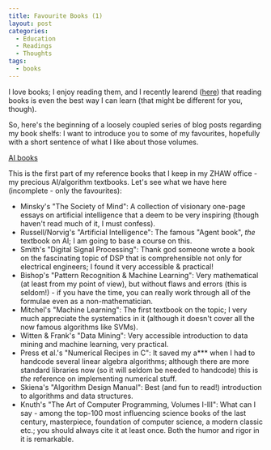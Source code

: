 ```yaml
---
title: Favourite Books (1)
layout: post
categories:
  - Education
  - Readings
  - Thoughts
tags:
  - books
---
```

I love books; I enjoy reading them, and I recently learend ([here](https://www.simplypsychology.org/learning-kolb.html)) that reading books is even the best way I can learn (that might be different for you, though).

So, here's the beginning of a loosely coupled series of blog posts regarding my book shelfs: I want to introduce you to some of my favourites, hopefully with a short sentence of what I like about those volumes.

[AI books](http://stdm.github.io/images/ai-books.jpg)

This is the first part of my reference books that I keep in my ZHAW office - my precious AI/algorithm textbooks. Let's see what we have here (incomplete - only the favourites):

  * Minsky's "The Society of Mind": A collection of visionary one-page essays on artificial intelligence that a deem to be very inspiring (though haven't read much of it, I must confess).
  * Russell/Norvig's "Artificial Intelligence": The famous "Agent book", _the_ textbook on AI; I am going to base a course on this.
  * Smith's "Digital Signal Processing": Thank god someone wrote a book on the fascinating topic of DSP that is comprehensible not only for electrical engineers; I found it very accessible & practical!
  * Bishop's "Pattern Recognition & Machine Learning": Very mathematical (at least from my point of view), but without flaws and errors (this is seldom!) - if you have the time, you can really work through all of the formulae even as a non-mathematician.
  * Mitchel's "Machine Learning": The first textbook on the topic; I very much appreciate the systematics in it (although it doesn't cover all the now famous algorithms like SVMs).
  * Witten & Frank's "Data Mining": Very accessible introduction to data mining and machine learning, very practical.
  * Press et al.'s "Numerical Recipes in C": It saved my a\*** when I had to handcode several linear algebra algorithms; although there are more standard libraries now (so it will seldom be needed to handcode) this is _the_ reference on implementing numerical stuff.
  * Skiena's "Algorithm Design Manual": Best (and fun to read!) introduction to algorithms and data structures.
  * Knuth's "The Art of Computer Programming, Volumes I-III": What can I say - among the top-100 most influencing science books of the last century, masterpiece, foundation of computer science, a modern classic etc.; you should always cite it at least once. Both the humor and rigor in it is remarkable.